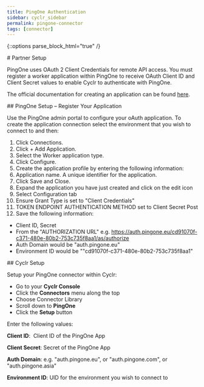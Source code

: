 ```yaml
---
title: PingOne Authentication
sidebar: cyclr_sidebar
permalink: pingone-connector
tags: [connector]
---
```

{::options parse_block_html="true" /}
<section class="card py-5 my-5">
# Partner Setup

PingOne uses OAuth 2 Client Credentials for remote API access. You must register a worker application within PingOne to receive OAuth Client ID and Client Secret values to enable Cyclr to authenticate with PingOne.

The official documentation for creating an application can be found [here](https://apidocs.pingidentity.com/pingone/platform/v1/api/#getting-started).


</section>
<section class="card py-5 my-5">
## PingOne Setup – Register Your Application

Use the PingOne admin portal to configure your oAuth application. To create the application connection select the environment  that you wish to connect to and then:

 1. Click Connections.
 2. Click + Add Application.
 3. Select the Worker application type.
 4. Click Configure.
 5. Create the application profile by entering the following information:
 6. Application name. A unique identifier for the application. 
 9. Click Save and Close.
 10. Expand the application you have just created and click on the edit icon
 11. Select Configuration tab 
 12. Ensure Grant Type is set to "Client Credentials"
 13. TOKEN ENDPOINT AUTHENTICATION METHOD set to Client Secret Post
 14. Save the following information:
 * Client ID, Secret
 * From the "AUTHORIZATION URL" e.g. https://auth.pingone.eu/cd91070f-c371-480e-80b2-753c735f8aa1/as/authorize
 * Auth Domain would be "auth.pingone.eu"
 * Environment  ID would be ""cd91070f-c371-480e-80b2-753c735f8aa1"


</section>
<section class="card py-5 my-5">
## Cyclr Setup

Setup your PingOne connector within Cyclr:

*   Go to your **Cyclr Console**
*   Click the **Connectors** menu along the top
*   Choose Connector Library
*   Scroll down to **PingOne**
*   Click the **Setup** button

Enter the following values:

**Client ID**:  Client ID of the PingOne App

**Client Secret**: Secret of the PingOne App

 **Auth Domain**: e.g. "auth.pingone.eu", or "auth.pingone.com", or "auth.pingone.asia"
 
 **Environment ID**: UID for the environment you wish to connect to

</section>
